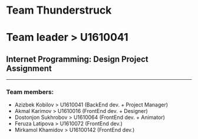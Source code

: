 # Team Thunderstruck
# Team leader > U1610041
## Internet Programming: Design Project Assignment

---

### Team members:
+ Azizbek Kobilov > U1610041 (BackEnd dev. + Project Manager)
+ Akmal Karimov > U1610016 (FrontEnd dev. + Designer) 
+ Dostonjon Sukhrobov > U1610064 (FrontEnd dev. + Animator)
+ Feruza Latipova > U1610072 (FrontEnd dev.)
+ Mirkamol Khamidov > U16100142 (FrontEnd dev.)